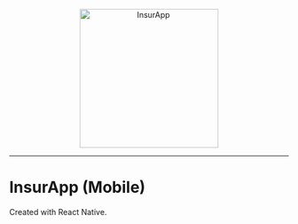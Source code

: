 <p align="center">
  <a href="https://github.com/WesGtoX/insurapp_app">
    <img src="../frontend/src/assets/insurapp.png" alt="InsurApp" title="InsurApp" width="250px">
  </a>
</p>

-----------------

# InsurApp (Mobile)

Created with React Native.
